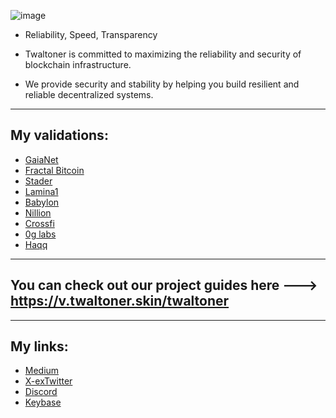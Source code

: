 ![image](https://github.com/user-attachments/assets/37636656-c895-4403-a66f-d41b1d681eae)


+ Reliability, Speed, Transparency

+ Twaltoner is committed to maximizing the reliability and security of blockchain infrastructure. 

+ We provide security and stability by helping you build resilient and reliable decentralized systems.

---

## My validations: 
+ [GaiaNet](https://v.twaltoner.skin/twaltoner/actual-testnets/gaianet)
+ [Fractal Bitcoin](https://v.twaltoner.skin/twaltoner/actual-testnets/fractal-bitcoin)
+ [Stader](https://v.twaltoner.skin/twaltoner/actual-testnets/stader)
+ [Lamina1](https://v.twaltoner.skin/twaltoner/actual-testnets/lamina1)
+ [Babylon](https://github.com/babylonchain/networks/pull/300)
+ [Nillion](https://testnet.nillion.explorers.guru/validator/nillionvaloper1569pl24v0pasn989d2r6kvrn6c4chg2lmd94aq)
+ [Crossfi](https://explorer.nodestake.org/crossfi-testnet/staking/mxvaloper1zanfz2sj6u38pt47aq6czm483y7fdx96m7szww)
+ [0g labs](https://testnet.0g.explorers.guru/validator/0gvaloper1v6epp33jrh8kv3je7k4lapnktz94yqy4a7a6fc)
+ [Haqq](https://testnet.ping.pub/haqq/staking/haqqvaloper1hj4deffn04za7mhpumlekkzv2ken07h9znt6sv)

---

 ## You can check out our project guides here ---> https://v.twaltoner.skin/twaltoner

---

## My links: 
+ [Medium](https://medium.com/@aciessnull)
+ [X-exTwitter](https://x.com/twaltoner)
+ [Discord](https://discord.com/channels/@me)
+ [Keybase](https://keybase.io/twaltoner)
